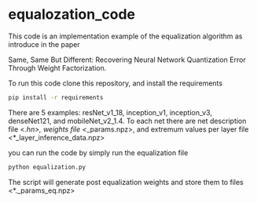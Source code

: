 # equalozation_code

This code is an implementation example of the equalization algorithm as introduce in the paper 

Same, Same But Different: Recovering Neural Network Quantization Error
Through Weight Factorization.

To run this code clone this repository, and install the requirements
 
```bash
pip install -r requirements
```

There are 5 examples: resNet_v1_18, inception_v1, inception_v3, denseNet121, and mobileNet_v2_1.4. To each net there are net description 
file <*.hn>, weights file <*_params.npz>, and extremum values per layer file <*_layer_inference_data.npz>  

you can run the code by simply run the equalization file


```bash
python equalization.py
```

The script will generate post equalization weights and store them to files <*._params_eq.npz>





